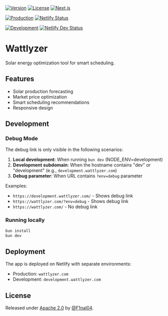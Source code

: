 [![Version](https://img.shields.io/badge/version-0.24.0-yellow.svg?style=flat-square)](https://github.com/your-repo/tikkit-backend)
[![License](https://img.shields.io/badge/license-Apache_2.0-yellow.svg?style=flat-square)](LICENSE)
[![Next.js](https://img.shields.io/badge/Next.js-15.3.3-black?logo=next.js&style=flat-square)](https://nextjs.org/)

[![Production](https://img.shields.io/badge/Production-brightgreen?logo=netlify&label=Env&style=flat-square)](https://wattlyzer.com) [![Netlify Status](https://api.netlify.com/api/v1/badges/9dfe6264-94a3-42a6-b729-dd4b84819d8d/deploy-status?style=flat-square)](https://app.netlify.com/projects/wattlyzer/deploys)

[![Development](https://img.shields.io/badge/Development-orange?logo=netlify&label=Env&style=flat-square)](https://development.wattlyzer.com) [![Netlify Dev Status](https://api.netlify.com/api/v1/badges/9dfe6264-94a3-42a6-b729-dd4b84819d8d/deploy-status?branch=development&style=flat-square)](https://app.netlify.com/projects/wattlyzer/deploys)

# Wattlyzer

Solar energy optimization tool for smart scheduling.

## Features

- Solar production forecasting
- Market price optimization
- Smart scheduling recommendations
- Responsive design

## Development

### Debug Mode

The debug link is only visible in the following scenarios:

1. **Local development**: When running `bun dev` (NODE_ENV=development)
2. **Development subdomain**: When the hostname contains "dev" or "development" (e.g., `development.wattlyzer.com`)
3. **Debug parameter**: When URL contains `?env=debug` parameter

Examples:

- `https://development.wattlyzer.com/` - Shows debug link
- `https://wattlyzer.com/?env=debug` - Shows debug link
- `https://wattlyzer.com/` - No debug link

### Running locally

```bash
bun install
bun dev
```

## Deployment

The app is deployed on Netlify with separate environments:

- Production: `wattlyzer.com`
- Development: `development.wattlyzer.com`

## License

Released under [Apache 2.0](/LICENSE) by [@F1nal04](https://github.com/F1nal04).
